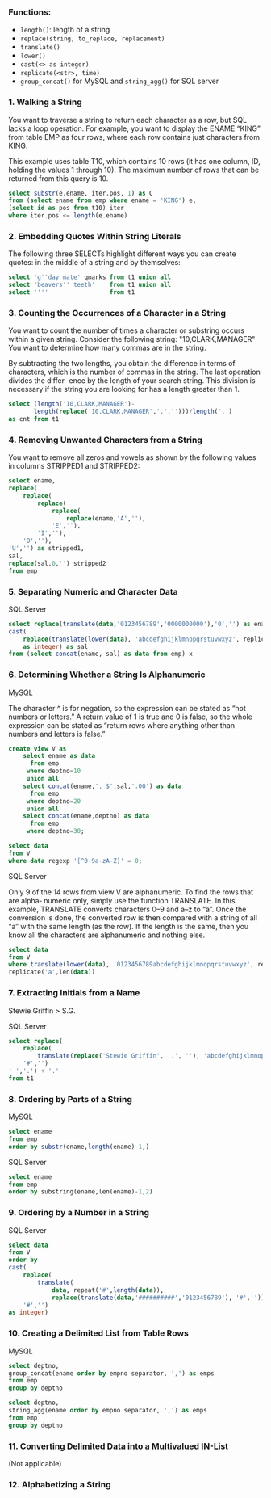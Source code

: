 ### Functions:

* `length()`: length of a string
* `replace(string, to_replace, replacement)`
* `translate()`
* `lower()`
* `cast(<> as integer)`
* `replicate(<str>, time)`
* `group_concat()` for MySQL and `string_agg()` for SQL server

### 1. Walking a String

You want to traverse a string to return each character as a row, but SQL lacks a loop operation. For example, you want to display the ENAME “KING” from table EMP as four rows, where each row contains just characters from KING.

This example uses table T10, which contains 10 rows (it has one column, ID, holding the values 1 through 10). The maximum number of rows that can be returned from this query is 10.

```sql
select substr(e.ename, iter.pos, 1) as C
from (select ename from emp where ename = 'KING') e,
(select id as pos from t10) iter
where iter.pos <= length(e.ename)
```

### 2. Embedding Quotes Within String Literals

The following three SELECTs highlight different ways you can create quotes: in the middle of a string and by themselves:

```sql
select 'g''day mate' qmarks from t1 union all
select 'beavers'' teeth'    from t1 union all
select ''''                 from t1
```

### 3. Counting the Occurrences of a Character in a String

You want to count the number of times a character or substring occurs within a given string. Consider the following string:
"10,CLARK,MANAGER"
You want to determine how many commas are in the string.

By subtracting the two lengths, you obtain the difference in terms of characters, which is the number of commas in the string. The last operation divides the differ‐ ence by the length of your search string. This division is necessary if the string you are looking for has a length greater than 1.

```sql
select (length('10,CLARK,MANAGER')-
       length(replace('10,CLARK,MANAGER',',','')))/length(',')
as cnt from t1
```

### 4. Removing Unwanted Characters from a String

You want to remove all zeros and vowels as shown by the following values in columns STRIPPED1 and STRIPPED2:

```sql
select ename,
replace(
    replace(
        replace(
            replace(
                replace(ename,'A',''),
            'E',''),
        'I',''),
    'O',''),
'U','') as stripped1,
sal,
replace(sal,0,'') stripped2
from emp
```

### 5. Separating Numeric and Character Data

SQL Server

```sql
select replace(translate(data,'0123456789','0000000000'),'0','') as ename,
cast(
    replace(translate(lower(data), 'abcdefghijklmnopqrstuvwxyz', replicate('z',26)), 'z','')
    as integer) as sal
from (select concat(ename, sal) as data from emp) x
```

### 6. Determining Whether a String Is Alphanumeric

MySQL

The character ^ is for negation, so the expression can be stated as “not numbers or letters.” A return value of 1 is true and 0 is false, so the whole expression can be stated as “return rows where anything other than numbers and letters is false.”

```sql
create view V as
    select ename as data
      from emp
     where deptno=10
     union all
    select concat(ename,', $',sal,'.00') as data
      from emp
     where deptno=20
     union all
    select concat(ename,deptno) as data
      from emp
     where deptno=30;

select data
from V
where data regexp '[^0-9a-zA-Z]' = 0;
```

SQL Server

Only 9 of the 14 rows from view V are alphanumeric. To find the rows that are alpha‐ numeric only, simply use the function TRANSLATE. In this example, TRANSLATE converts characters 0–9 and a–z to “a”. Once the conversion is done, the converted row is then compared with a string of all “a” with the same length (as the row). If the length is the same, then you know all the characters are alphanumeric and nothing else.

```sql
select data
from V
where translate(lower(data), '0123456789abcdefghijklmnopqrstuvwxyz', replicate('a',36)) = 
replicate('a',len(data))
```

### 7. Extracting Initials from a Name

Stewie Griffin > S.G.

SQL Server

```sql
select replace(
    replace(
        translate(replace('Stewie Griffin', '.', ''), 'abcdefghijklmnopqrstuvwxyz', replicate('#',26)),
    '#','')
' ','.') + '.'
from t1
```

### 8. Ordering by Parts of a String

MySQL

```sql
select ename
from emp
order by substr(ename,length(ename)-1,)
```

SQL Server

```sql
select ename
from emp
order by substring(ename,len(ename)-1,2)
```

### 9. Ordering by a Number in a String

SQL Server

```sql
select data
from V
order by
cast(
    replace(
        translate(
            data, repeat('#',length(data)),
            replace(translate(data,'##########','0123456789'), '#','')),
    '#','') 
as integer)

```

### 10. Creating a Delimited List from Table Rows

MySQL

```sql
select deptno,
group_concat(ename order by empno separator, ',') as emps
from emp
group by deptno
```

```sql
select deptno,
string_agg(ename order by empno separator, ',') as emps
from emp
group by deptno
```

### 11. Converting Delimited Data into a Multivalued IN-List

(Not applicable)

### 12. Alphabetizing a String

